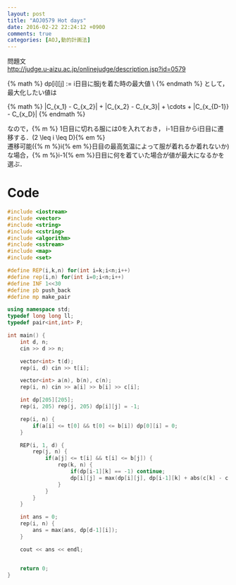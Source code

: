 ```yaml
---
layout: post
title: "AOJ0579 Hot days"
date: 2016-02-22 22:24:12 +0900
comments: true
categories: [AOJ,動的計画法]
---
```


問題文  
http://judge.u-aizu.ac.jp/onlinejudge/description.jsp?id=0579

<!-- more -->

{% math %}
	dp[i][j] := i日目に服jを着た時の最大値 \\
{% endmath %}
として，最大化したい値は

{% math %}
	|C_{x_1} - C_{x_2}| + |C_{x_2} - C_{x_3}| + \cdots +  |C_{x_{D-1}} - C_{x_D}|
{% endmath %}

なので，{% m %} 1日目に切れる服には0を入れておき， i-1日目からi日目に遷移する．(2 \leq i \leq D){% em %}  
遷移可能({% m %}i{% em %}日目の最高気温によって服が着れるか着れないか)な場合，{% m %}i-1{% em %}日目に何を着ていた場合が値が最大になるかを選ぶ．

# Code

```cpp
#include <iostream>
#include <vector>
#include <string>
#include <cstring>
#include <algorithm>
#include <sstream>
#include <map>
#include <set>

#define REP(i,k,n) for(int i=k;i<n;i++)
#define rep(i,n) for(int i=0;i<n;i++)
#define INF 1<<30
#define pb push_back
#define mp make_pair

using namespace std;
typedef long long ll;
typedef pair<int,int> P;

int main() {
	int d, n;
	cin >> d >> n;

	vector<int> t(d);
	rep(i, d) cin >> t[i];

	vector<int> a(n), b(n), c(n);
	rep(i, n) cin >> a[i] >> b[i] >> c[i];

	int dp[205][205];
	rep(i, 205) rep(j, 205) dp[i][j] = -1;

	rep(i, n) {
		if(a[i] <= t[0] && t[0] <= b[i]) dp[0][i] = 0;
	}

	REP(i, 1, d) {
		rep(j, n) {
			if(a[j] <= t[i] && t[i] <= b[j]) {
				rep(k, n) {
					if(dp[i-1][k] == -1) continue;
					dp[i][j] = max(dp[i][j], dp[i-1][k] + abs(c[k] - c[j]));
				}
			}
		}
	}

	int ans = 0;
	rep(i, n) {
		ans = max(ans, dp[d-1][i]);
	}

	cout << ans << endl;


	return 0;
}
```

